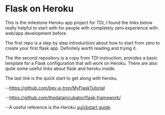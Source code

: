 # Flask on Heroku

This is the milestone Heroku app project for TDI, I found the links below really helpful to start with for people with completely zero experience with web/app development before.

The first repo is a step by step introductioni about how to start from zero to create your first flask app. Definitely worth reading and trying it.

The the second repository is a copy from TDI instruction, provides a basic template for a Flask configuration that will
work on Heroku. There are also quite some useful links about flask and heroku inside.

The last link is the quick start to get along with heroku.

--https://github.com/bev-a-tron/MyFlaskTutorial

--https://github.com/thedataincubator/flask-framework/

--A useful reference is the Heroku [quickstart guide](https://devcenter.heroku.com/articles/getting-started-with-python).


